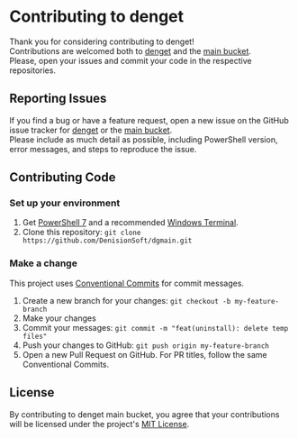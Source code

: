 # Contributing to denget

Thank you for considering contributing to denget!<br>
Contributions are welcomed both to [denget](https://github.com/DenisionSoft/denget) and the [main bucket](https://github.com/DenisionSoft/dgmain).<br>
Please, open your issues and commit your code in the respective repositories.

## Reporting Issues
If you find a bug or have a feature request, open a new issue on the GitHub issue tracker for [denget](https://github.com/DenisionSoft/denget/issues) or the [main bucket](https://github.com/DenisionSoft/dgmain/issues).<br>
Please include as much detail as possible, including PowerShell version, error messages, and steps to reproduce the issue.

## Contributing Code
### Set up your environment
1. Get [PowerShell 7](https://learn.microsoft.com/powershell/scripting/install/installing-powershell-on-windows) and a recommended [Windows Terminal](https://github.com/microsoft/terminal).
2. Clone this repository: `git clone https://github.com/DenisionSoft/dgmain.git`

### Make a change
This project uses [Conventional Commits](https://www.conventionalcommits.org/) for commit messages.

1. Create a new branch for your changes: `git checkout -b my-feature-branch`
2. Make your changes
3. Commit your messages: `git commit -m "feat(uninstall): delete temp files"`
4. Push your changes to GitHub: `git push origin my-feature-branch`
5. Open a new Pull Request on GitHub. For PR titles, follow the same Conventional Commits.

## License
By contributing to denget main bucket, you agree that your contributions will be licensed under the project's [MIT License](LICENSE).
